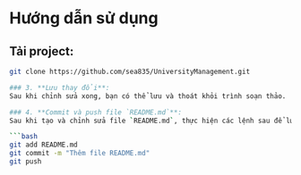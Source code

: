 # Hướng dẫn sử dụng

## Tải project:
```bash
git clone https://github.com/sea835/UniversityManagement.git

### 3. **Lưu thay đổi**:
Sau khi chỉnh sửa xong, bạn có thể lưu và thoát khỏi trình soạn thảo.

### 4. **Commit và push file `README.md`**:
Sau khi tạo và chỉnh sửa file `README.md`, thực hiện các lệnh sau để lưu file lên GitHub:

```bash
git add README.md
git commit -m "Thêm file README.md"
git push
